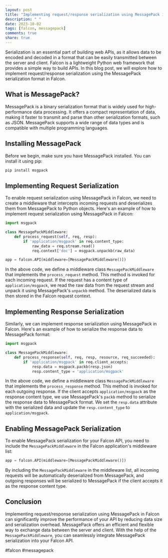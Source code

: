```yaml
---
layout: post
title: "Implementing request/response serialization using MessagePack in Falcon"
description: " "
date: 2023-10-02
tags: [falcon, messagepack]
comments: true
share: true
---
```


Serialization is an essential part of building web APIs, as it allows data to be encoded and decoded in a format that can be easily transmitted between the server and client. Falcon is a lightweight Python web framework that provides a simple way to build APIs. In this blog post, we will explore how to implement request/response serialization using the MessagePack serialization format in Falcon.

## What is MessagePack?
MessagePack is a binary serialization format that is widely used for high-performance data processing. It offers a compact representation of data, making it faster to transmit and parse than other serialization formats, such as JSON. MessagePack supports a wide range of data types and is compatible with multiple programming languages.

## Installing MessagePack
Before we begin, make sure you have MessagePack installed. You can install it using pip:

```bash
pip install msgpack
```

## Implementing Request Serialization
To enable request serialization using MessagePack in Falcon, we need to create a middleware that intercepts incoming requests and deserializes them from MessagePack to Python objects. Here's an example of how to implement request serialization using MessagePack in Falcon:

```python
import msgpack

class MessagePackMiddleware:
    def process_request(self, req, resp):
        if 'application/msgpack' in req.content_type:
            raw_data = req.stream.read()
            req.context['doc'] = msgpack.unpackb(raw_data)

app = falcon.API(middleware=[MessagePackMiddleware()])
```

In the above code, we define a middleware class `MessagePackMiddleware` that implements the `process_request` method. This method is invoked for each incoming request. If the request has a content type of `application/msgpack`, we read the raw data from the request stream and unpack it using MessagePack's `unpackb` method. The deserialized data is then stored in the Falcon request context.

## Implementing Response Serialization
Similarly, we can implement response serialization using MessagePack in Falcon. Here's an example of how to serialize the response data to MessagePack format:

```python
import msgpack

class MessagePackMiddleware:
    def process_response(self, req, resp, resource, req_succeeded):
        if 'application/msgpack' in req.client_accepts:
            resp.data = msgpack.packb(resp.json)
            resp.content_type = 'application/msgpack'
```

In the above code, we define a middleware class `MessagePackMiddleware` that implements the `process_response` method. This method is invoked for each outgoing response. If the client accepts `application/msgpack` as the response content type, we use MessagePack's `packb` method to serialize the response data to MessagePack format. We set the `resp.data` attribute with the serialized data and update the `resp.content_type` to `application/msgpack`.

## Enabling MessagePack Serialization
To enable MessagePack serialization for your Falcon API, you need to include the `MessagePackMiddleware` in the Falcon application's middleware list:

```python
app = falcon.API(middleware=[MessagePackMiddleware()])
```

By including the `MessagePackMiddleware` in the middleware list, all incoming requests will be automatically deserialized from MessagePack, and outgoing responses will be serialized to MessagePack if the client accepts it as the response content type.

## Conclusion
Implementing request/response serialization using MessagePack in Falcon can significantly improve the performance of your API by reducing data size and serialization overhead. MessagePack offers an efficient and flexible way to exchange data between the server and client. With the help of the `MessagePackMiddleware`, you can seamlessly integrate MessagePack serialization into your Falcon API.

#falcon #messagepack